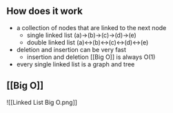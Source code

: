 ## How does it work
-  a collection of nodes that are linked to the next node 
	-  single linked list (a)->(b)->(c)->(d)->(e)
	- double linked list (a)<->(b)<->(c)<->(d)<->(e)
- deletion and insertion can be very fast
	-  insertion and deletion [[Big O]] is always O(1)
- every single linked list is a graph and tree
## [[Big O]]
![[Linked List Big O.png]]